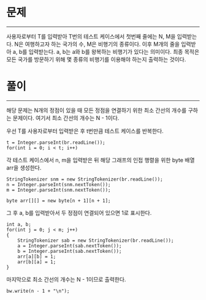 # 문제

----

사용자로부터 T를 입력받아 T번의 테스트 케이스에서 첫번째 줄에는 N, M을 입력받는다.
N은 여행하고자 하는 국가의 수, M은 비행기의 종류이다. 이후 M개의 줄을 
입력받아 a, b를 입력받는다. a, b는 a와 b를 왕복하는 비행기가 있다는 의미이다.
최종 목적은 모든 국가를 방문하기 위해 몇 종류의 비행기를 이용해야 하는지 출력하는 것이다.

# 풀이

----

해당 문제는 N개의 정점이 있을 때 모든 정점을 연결하기 위한 최소 간선의 개수를
구하는 문제이다. 여기서 최소 간선의 개수는 N - 1이다.

우선 T를 사용자로부터 입력받은 후 t번만큼 테스트 케이스를 반복한다.

    t = Integer.parseInt(br.readLine());
    for(int i = 0; i < t; i++)

각 테스트 케이스에서 n, m을 입력받은 뒤 해당 그래프의 인접 행렬을 위한 byte 배열
arr을 생성한다.

    StringTokenizer snm = new StringTokenizer(br.readLine());
    n = Integer.parseInt(snm.nextToken());
    m = Integer.parseInt(snm.nextToken());

    byte arr[][] = new byte[n + 1][n + 1];

그 후 a, b를 입력받아서 두 정점이 연결되어 있으면 1로 표시한다.

    int a, b;
    for(int j = 0; j < m; j++)
    {
        StringTokenizer sab = new StringTokenizer(br.readLine());
        a = Integer.parseInt(sab.nextToken());
        b = Integer.parseInt(sab.nextToken());
        arr[a][b] = 1;
        arr[b][a] = 1;
    }

마지막으로 최소 간선의 개수는 N - 1이므로 출력한다.

    bw.write(n - 1 + "\n");

